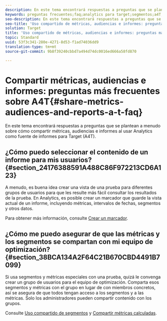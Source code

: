 ```yaml
---
description: En este tema encontrará respuestas a preguntas que se plantean a menudo sobre cómo compartir métricas, audiencias e informes al usar Analytics como fuente de informes para Target (A4T).
keywords: preguntas frecuentes;faq;analytics para target;segmentos;a4T;compartir informes
seo-description: En este tema encontrará respuestas a preguntas que se plantean a menudo sobre cómo compartir métricas, audiencias e informes al usar Analytics como fuente de informes para Target (A4T).
seo-title: 'Uso compartido de métricas, audiencias e informes: preguntas más frecuentes sobre A4T'
solution: Target
title: 'Uso compartido de métricas, audiencias e informes: preguntas más frecuentes sobre A4T'
topic: Standard
uuid: 53f3c341-280e-4271-8d53-f1ad74036dd9
translation-type: tm+mt
source-git-commit: 9b8f39240cbbd7a494d74dc0016ed666a58fd870

---
```



# Compartir métricas, audiencias e informes: preguntas más frecuentes sobre A4T{#share-metrics-audiences-and-reports-a-t-faq}

En este tema encontrará respuestas a preguntas que se plantean a menudo sobre cómo compartir métricas, audiencias e informes al usar Analytics como fuente de informes para Target (A4T).

## ¿Cómo puedo seleccionar el contenido de un informe para mis usuarios?{#section_24176388591A488C86F972213CD6A123}

A menudo, es buena idea crear una vista de una prueba para diferentes grupos de usuarios para que les resulte más fácil consultar los resultados de la prueba. En Analytics, es posible crear un marcador que guarde la vista actual de un informe, incluyendo métricas, intervalos de fechas, segmentos y otros datos.

Para obtener más información, consulte [Crear un marcador](https://marketing.adobe.com/resources/help/en_US/sc/user/t_bookmarks_creating.html).

## ¿Cómo me puedo asegurar de que las métricas y los segmentos se compartan con mi equipo de optimización?{#section_38BCA134A2F64C21B670CBD4491B7099}

Si usa segmentos y métricas especiales con una prueba, quizá le convenga crear un grupo de usuarios para el equipo de optimización. Comparta esos segmentos y métricas con el grupo en lugar de con miembros concretos, así se asegura de que todos tengan acceso a los segmentos y a las métricas. Solo los administradores pueden compartir contenido con los grupos.

Consulte [Uso compartido de segmentos](https://marketing.adobe.com/resources/help/en_US/analytics/segment/t_seg_share.html) y [Compartir métricas calculadas](https://marketing.adobe.com/resources/help/en_US/analytics/calcmetrics/cm_sharing.html).
